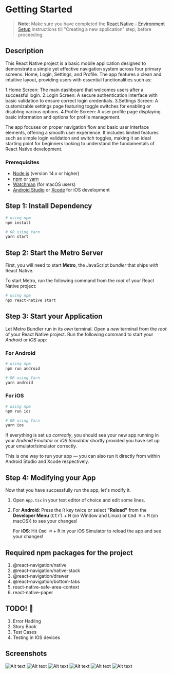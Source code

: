 # Getting Started

>**Note**: Make sure you have completed the [React Native - Environment Setup](https://reactnative.dev/docs/environment-setup) instructions till "Creating a new application" step, before proceeding.

## Description

This React Native project is a basic mobile application designed to demonstrate a simple yet effective navigation system across four primary screens: Home, Login, Settings, and Profile. The app features a clean and intuitive layout, providing users with essential functionalities such as:

   1.Home Screen: The main dashboard that welcomes users after a successful login.
   2.Login Screen: A secure authentication interface with basic validation to ensure correct login credentials.
   3.Settings Screen: A customizable settings page featuring toggle switches for enabling or disabling various options.
   4.Profile Screen: A user profile page displaying basic information and options for profile management.

The app focuses on proper navigation flow and basic user interface elements, offering a smooth user experience. It includes limited features such as simple login validation and switch toggles, making it an ideal starting point for beginners looking to understand the fundamentals of React Native development.


### Prerequisites
- [Node.js](https://nodejs.org/) (version 14.x or higher)
- [npm](https://www.npmjs.com/) or [yarn](https://yarnpkg.com/)
- [Watchman](https://facebook.github.io/watchman/) (for macOS users)
- [Android Studio](https://developer.android.com/studio) or [Xcode](https://developer.apple.com/xcode/) for iOS development

## Step 1: Install Dependency

```bash
# using npm
npm install 

# OR using Yarn
yarn start
```

## Step 2: Start the Metro Server

First, you will need to start **Metro**, the JavaScript _bundler_ that ships _with_ React Native.

To start Metro, run the following command from the _root_ of your React Native project:

```bash
# using npm
npx react-native start

```

## Step 3: Start your Application

Let Metro Bundler run in its _own_ terminal. Open a _new_ terminal from the _root_ of your React Native project. Run the following command to start your _Android_ or _iOS_ app:

### For Android

```bash
# using npm
npm run android

# OR using Yarn
yarn android
```

### For iOS

```bash
# using npm
npm run ios

# OR using Yarn
yarn ios
```

If everything is set up _correctly_, you should see your new app running in your _Android Emulator_ or _iOS Simulator_ shortly provided you have set up your emulator/simulator correctly.

This is one way to run your app — you can also run it directly from within Android Studio and Xcode respectively.

## Step 4: Modifying your App

Now that you have successfully run the app, let's modify it.

1. Open `App.tsx` in your text editor of choice and edit some lines.
2. For **Android**: Press the <kbd>R</kbd> key twice or select **"Reload"** from the **Developer Menu** (<kbd>Ctrl</kbd> + <kbd>M</kbd> (on Window and Linux) or <kbd>Cmd ⌘</kbd> + <kbd>M</kbd> (on macOS)) to see your changes!

   For **iOS**: Hit <kbd>Cmd ⌘</kbd> + <kbd>R</kbd> in your iOS Simulator to reload the app and see your changes!

## Required npm packages for the project

1. @react-navigation/native
2. @react-navigation/native-stack
3. @react-navigation/drawer
4. @react-navigation/bottom-tabs
5. react-native-safe-area-context
6. react-native-paper

## TODO! :tada:

1. Error Hadling 
2. Story Book 
3. Test Cases 
4. Testing in IOS devices 

## Screenshots 

![Alt text](/asserts/screenshots/Login_page.png "Login page")
![Alt text](/asserts/screenshots/login_validation.png "Login Validation")
![Alt text](/asserts/screenshots/drawer_homepage.png "Drawer Title")
![Alt text](/asserts/screenshots/Home_page.png "Home page")
![Alt text](/asserts/screenshots/profile_page.png "Profile Page")
![Alt text](/asserts/screenshots/settings_page.png "Setting page")
